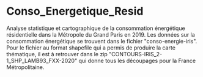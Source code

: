 # Conso_Energetique_Resid
Analyse statistique et cartographique de la consommation énergétique résidentielle dans la Métropole du Grand Paris en 2019.
Les données sur la consommation énergétique se trouvent dans le fichier "conso-energie-iris". Pour le fichier au format shapefile qui a permis de produire la carte thématique, il est à retrouver dans le zip "CONTOURS-IRIS_2-1_SHP_LAMB93_FXX-2020" qui donne tous les découpages pour la France Métropolitaine.

